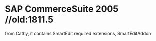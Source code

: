 # SAP CommerceSuite 2005 //old:1811.5
from Cathy, it contains SmartEdit required extensions, SmartEditAddon 
